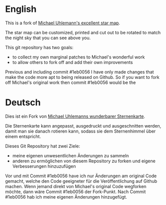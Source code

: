 English
=======

This is a fork of
[Michael Uhlemann's excellent star map](http://www.infodrom.north.de/~muh/Astronomie/Drehbare/).

The star map can be customized, printed and cut out to be rotated
to match the night sky that you can see above you.

This git repository has two goals:

* to collect my own marginal patches to Michael's wonderful work
* to allow others to fork off and add their own improvements

Previous and including commit #1eb0056 I have only made changes that make
the code more apt to being released on Github. So if you want to
fork off Michael's original work then commit #1eb0056 would be the

Deutsch
=======

Dies ist ein Fork von 
[Michael Uhlemanns wunderbarer Sternenkarte](http://www.infodrom.north.de/~muh/Astronomie/Drehbare/).

Die Sternenkarte kann angepasst, ausgedruckt und ausgeschnitten werden,
damit man sie danach rotieren kann, sodass sie dem Sternenhimmel über
einem entspricht.

Dieses Git Repository hat zwei Ziele:

* meine eigenen unwesentlichen Änderungen zu sammeln
* anderen zu ermöglichen von diesem Repository zu forken und eigene
  Verbesserungen hinzuzufügen

Vor und mit Commit #1eb0056 have ich nur Änderungen am original Code
gemacht, welche den Code geeigneter für die Veröffentlichung auf 
Github machen. Wenn jemand direkt von Michael's original Code
wegforken möchte, dann wäre Commit #1eb0056 der Fork-Punkt. Nach
Commit #1eb0056 hab ich meine eigenen Änderungen hinzugefügt.
